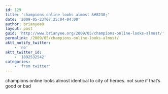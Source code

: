 ```yaml
---
id: 129
title: 'champions online looks almost &#8230;'
date: '2009-05-23T07:25:04-04:00'
author: brianyee0
layout: post
guid: 'http://www.brianyee.org/2009/05/champions-online-looks-almost/'
permalink: /2009/05/champions-online-looks-almost/
aktt_notify_twitter:
    - 'no'
aktt_twitter_id:
    - '1892532542'
categories:
    - 'from twitter'
---
```


champions online looks almost identical to city of heroes. not sure if that’s good or bad